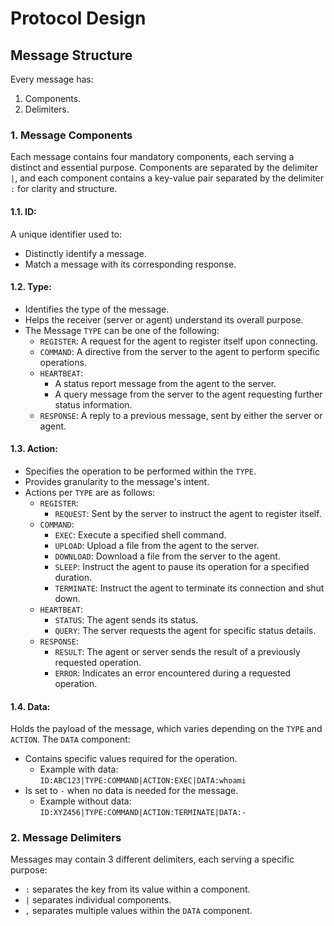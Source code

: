 # Protocol Design

## Message Structure
Every message has:
1. Components.
2. Delimiters.

### 1. Message Components
Each message contains four mandatory components, each serving a distinct and essential purpose.
Components are separated by the delimiter `|`, and each component contains a key-value pair separated by the delimiter `:` for clarity and structure.

#### 1.1. ID:
A unique identifier used to:
- Distinctly identify a message.
- Match a message with its corresponding response.

#### 1.2. Type: 
- Identifies the type of the message.
- Helps the receiver (server or agent) understand its overall purpose.
- The Message `TYPE` can be one of the following:
    - `REGISTER`: A request for the agent to register itself upon connecting.
    - `COMMAND`: A directive from the server to the agent to perform specific operations.
    - `HEARTBEAT`:
        - A status report message from the agent to the server.
        - A query message from the server to the agent requesting further status information.
    - `RESPONSE`: A reply to a previous message, sent by either the server or agent.

#### 1.3. Action:
- Specifies the operation to be performed within the `TYPE`.
- Provides granularity to the message's intent.
- Actions per `TYPE` are as follows:
    - `REGISTER`: 
        - `REQUEST`: Sent by the server to instruct the agent to register itself.
    - `COMMAND`: 
        - `EXEC`: Execute a specified shell command.
        - `UPLOAD`: Upload a file from the agent to the server.
        - `DOWNLOAD`: Download a file from the server to the agent.
        - `SLEEP`: Instruct the agent to pause its operation for a specified duration.
        - `TERMINATE`: Instruct the agent to terminate its connection and shut down.
    - `HEARTBEAT`:
        - `STATUS`: The agent sends its status.
        - `QUERY`: The server requests the agent for specific status details.
    - `RESPONSE`:
        - `RESULT`: The agent or server sends the result of a previously requested operation.
        - `ERROR`: Indicates an error encountered during a requested operation.

#### 1.4. Data:
Holds the payload of the message, which varies depending on the `TYPE` and `ACTION`.
The `DATA` component:
- Contains specific values required for the operation.
    - Example with data: `ID:ABC123|TYPE:COMMAND|ACTION:EXEC|DATA:whoami`
- Is set to `-` when no data is needed for the message.
    - Example without data: `ID:XYZ456|TYPE:COMMAND|ACTION:TERMINATE|DATA:-`

### 2. Message Delimiters
Messages may contain 3 different delimiters, each serving a specific purpose:
- `:` separates the key from its value within a component.
- `|` separates individual components.
- `,` separates multiple values within the `DATA` component.


